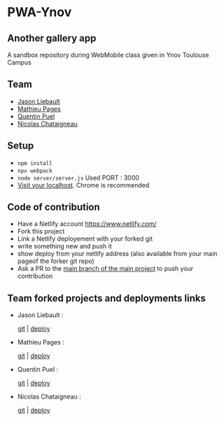 # PWA-Ynov

## Another gallery app

A sandbox repository during WebMobile class given in Ynov Toulouse Campus

## Team 

- [Jason Liebault](https://github.com/JasLieb)
- [Mathieu Pages](https://github.com/mathieupages)
- [Quentin Puel](https://github.com/Nummytincan)
- [Nicolas Chataigneau](https://github.com/Chataigneau)

## Setup

- `npm install`
- `npx webpack`
- `node server/server.js` Used PORT : 3000
- [Visit your localhost](http://localhost:3000). Chrome is recommended

## Code of contribution 

- Have a Netlify account https://www.netlify.com/
- Fork this project
- Link a Netlify deployement with your forked git
- write something new and push it
- show deploy from your netlify address (also available from your main pageof the forker git repo)
- Ask a PR to the [main branch of the main project](https://github.com/JasLieb/pwa-ynov) to push your contribution

## Team forked projects and deployments links  

- Jason Liebault :

    [git](https://github.com/jaslieb/pwa-ynov) | [deploy](https://mystifying-pare-646d2d.netlify.app/)

- Mathieu Pages :  

    [git](https://github.com/mathieupages/pwa-ynov) | [deploy](https://elated-curran-5dab22.netlify.app/)

- Quentin Puel :  

    [git](https://github.com/Nummytincan/pwa-ynov) | [deploy](https://mystifying-colden-13071a.netlify.app/)

- Nicolas Chataigneau :

	[git](https://github.com/Chataigneau/pwa-ynov) | [deploy](https://gifted-neumann-297a8b.netlify.app/)
